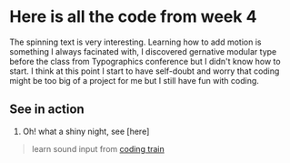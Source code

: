 # Here is all the code from week 4
The spinning text is very interesting. Learning how to add motion is something I always facinated with, I discovered gernative modular type before the class from Typographics conference but I didn't know how to start. I think at this 
point I start to have self-doubt and worry that coding might be too big of a project for me but I still have fun with coding.   

## See in action
1. Oh! what a shiny night, see [here]

> learn sound input from [coding train]()
